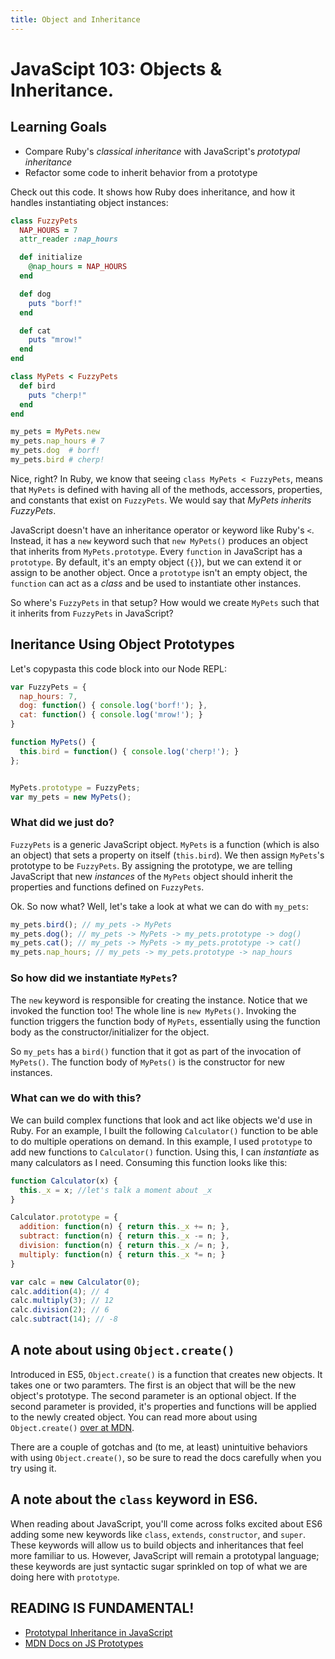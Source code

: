```yaml
---
title: Object and Inheritance  
---
```


# JavaScipt 103: Objects & Inheritance.
## Learning Goals
- Compare Ruby's _classical inheritance_ with JavaScript's _prototypal inheritance_
- Refactor some code to inherit behavior from a prototype

Check out this code. It shows how Ruby does inheritance, and how it handles instantiating object instances:

```ruby
class FuzzyPets
  NAP_HOURS = 7
  attr_reader :nap_hours

  def initialize
    @nap_hours = NAP_HOURS
  end

  def dog
    puts "borf!"
  end

  def cat
    puts "mrow!"
  end
end

class MyPets < FuzzyPets
  def bird
    puts "cherp!"
  end
end

my_pets = MyPets.new
my_pets.nap_hours # 7
my_pets.dog  # borf!
my_pets.bird # cherp!
```

Nice, right? In Ruby, we know that seeing `class MyPets < FuzzyPets`, means that `MyPets` is defined with having all of the methods, accessors, properties, and constants that exist on `FuzzyPets`. We would say that _MyPets inherits FuzzyPets_.

JavaScript doesn't have an inheritance operator or keyword like Ruby's `<`. Instead, it has a `new` keyword such that `new MyPets()` produces an object that inherits from `MyPets.prototype`. Every `function` in JavaScript has a `prototype`. By default, it's an empty object (`{}`), but we can extend it or assign to be another object. Once a `prototype` isn't an empty object, the `function` can act as a _class_ and be used to instantiate other instances.

So where's `FuzzyPets` in that setup? How would we create `MyPets` such that it inherits from `FuzzyPets` in JavaScript?

## Ineritance Using Object Prototypes
Let's copypasta this code block into our Node REPL:

```javascript
var FuzzyPets = {
  nap_hours: 7,
  dog: function() { console.log('borf!'); },
  cat: function() { console.log('mrow!'); }
}

function MyPets() {
  this.bird = function() { console.log('cherp!'); }
};


MyPets.prototype = FuzzyPets;
var my_pets = new MyPets();
```

### What did we just do?
`FuzzyPets` is a generic JavaScript object. `MyPets` is a function (which is also an object) that sets a property on itself (`this.bird`). We then assign `MyPets`'s prototype to be `FuzzyPets`. By assigning the prototype, we are telling JavaScript that new _instances_ of the `MyPets` object should inherit the properties and functions defined on `FuzzyPets`.

Ok. So now what? Well, let's take a look at what we can do with `my_pets`:

```javascript
my_pets.bird(); // my_pets -> MyPets
my_pets.dog(); // my_pets -> MyPets -> my_pets.prototype -> dog()
my_pets.cat(); // my_pets -> MyPets -> my_pets.prototype -> cat()
my_pets.nap_hours; // my_pets -> my_pets.prototype -> nap_hours
```

### So how did we instantiate `MyPets`?
The `new` keyword is responsible for creating the instance. Notice that we invoked the function too! The whole line is `new MyPets()`. Invoking the function triggers the function body of `MyPets`, essentially using the function body as the constructor/initializer for the object.

So `my_pets` has a `bird()` function that it got as part of the invocation of `MyPets()`. The function body of `MyPets()` is the constructor for new instances.

### What can we do with this?
We can build complex functions that look and act like objects we'd use in Ruby. For an example, I built the following `Calculator()` function to be able to do multiple operations on demand. In this example, I used `prototype` to add new functions to `Calculator()` function. Using this, I can _instantiate_ as many calculators as I need. Consuming this function looks like this:

```javascript
function Calculator(x) {
  this._x = x; //let's talk a moment about _x
}

Calculator.prototype = {
  addition: function(n) { return this._x += n; },
  subtract: function(n) { return this._x -= n; },
  division: function(n) { return this._x /= n; },
  multiply: function(n) { return this._x *= n; }
}

var calc = new Calculator(0);
calc.addition(4); // 4
calc.multiply(3); // 12
calc.division(2); // 6
calc.subtract(14); // -8
```

## A note about using `Object.create()`
Introduced in ES5, `Object.create()` is a function that creates new objects. It takes one or two paramters. The first is an object that will be the new object's prototype. The second parameter is an optional object. If the second parameter is provided, it's properties and functions will be applied to the newly created object. You can read more about using `Object.create()` [over at MDN](https://developer.mozilla.org/en-US/docs/Web/JavaScript/Reference/Global_Objects/Object/create).

There are a couple of gotchas and (to me, at least) unintuitive behaviors with using `Object.create()`, so be sure to read the docs carefully when you try using it.

## A note about the `class` keyword in ES6.
When reading about JavaScript, you'll come across folks excited about ES6 adding some new keywords like `class`, `extends`, `constructor`, and `super`. These keywords will allow us to build objects and inheritances that feel more familiar to us. However, JavaScript will remain a prototypal language; these keywords are just syntactic sugar sprinkled on top of what we are doing here with `prototype`.

## READING IS FUNDAMENTAL!
- [Prototypal Inheritance in JavaScript](http://javascript.crockford.com/prototypal.html)
- [MDN Docs on JS Prototypes](https://developer.mozilla.org/en-US/docs/Web/JavaScript/Inheritance_and_the_prototype_chain)
